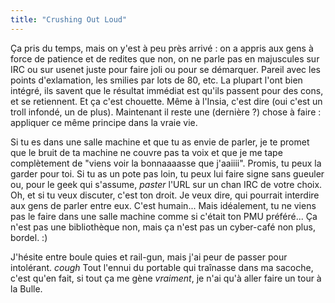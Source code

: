 ```yaml
---
title: "Crushing Out Loud"
---
```


Ça pris du temps, mais on y'est à peu près arrivé : on a appris aux gens à
force de patience et de redites que non, on ne parle pas en majuscules sur IRC
ou sur usenet juste pour faire joli ou pour se démarquer. Pareil avec les
points d'exlamation, les smilies par lots de 80, etc. La plupart l'ont bien
intégré, ils savent que le résultat immédiat est qu'ils passent pour des cons,
et se retiennent. Et ça c'est chouette. Même à l'Insia, c'est dire (oui c'est
un troll infondé, un de plus). Maintenant il reste une (dernière ?) chose à
faire : appliquer ce même principe dans la vraie vie.

Si tu es dans une salle machine et que tu as envie de parler, je te promet que
le bruit de ta machine ne couvre pas ta voix et que je me tape complètement de
"viens voir la bonnaaaasse que j'aaiiii". Promis, tu peux la garder pour toi.
Si tu as un pote pas loin, tu peux lui faire signe sans gueuler ou, pour le
geek qui s'assume, _paster_ l'URL sur un chan IRC de votre choix. Oh, et si tu
veux discuter, c'est ton droit. Je veux dire, qui pourrait interdire aux gens
de parler entre eux. C'est humain... Mais idéalement, tu ne viens pas le faire
dans une salle machine comme si c'était ton PMU préféré... Ça n'est pas une
bibliothèque non, mais ça n'est pas un cyber-café non plus, bordel. :)

J'hésite entre boule quies et rail-gun, mais j'ai peur de passer pour
intolérant. *cough* Tout l'ennui du portable qui traînasse dans ma sacoche,
c'est qu'en fait, si tout ça me gène _vraiment_, je n'ai qu'à aller faire un
tour à la Bulle.

